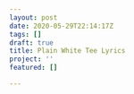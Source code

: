 ```yaml
---
layout: post
date: 2020-05-29T22:14:17Z
tags: []
draft: true
title: Plain White Tee Lyrics
project: ''
featured: []

---
```

